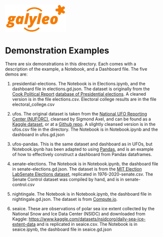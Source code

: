<img src= ../galyleo-logo.png width=200>

# Demonstration Examples

There are six  demonstrations in this directory.  Each comes with a description of the example, a Notebook, and a Dashboard file.  The five demos are:

1. presidential-elections.  The Notebook is in Elections.ipynb, and the dashboard file in elections.gd.json.  The dataset is originally from the [Cook Political Report](https://cookpolitical.com/) [database of Presidential elections](https://docs.google.com/spreadsheets/d/1D-edaVHTnZNhVU840EPUhz3Cgd7m39Urx7HM8Pq6Pus/edit#gid=29622862).  A cleaned version is in the file elections.csv.  Electoral college results are in the file electoral_college.csv

2. ufos.  The original dataset is taken from the  [National UFO Reporting Center (NUFORC)](http://www.nuforc.org/), cleansed by Sigmond Axel, and can be found as a [Kaggle dataset](https://www.kaggle.com/NUFORC/ufo-sightings), or at a [Github repo](https://github.com/planetsig/ufo-reports).  A slightly cleansed version is in the ufos.csv file in the directory.  The Notebook is in Notebook.ipynb and the dashboard in ufos.gd.json

3. ufos-pandas.  This is the same dataset and dashboard as in UFOs, but Notebook.ipynb has been adapted to using [Pandas](https://pandas.pydata.org/), and is an example of how to effectively construct a dashboard from Pandas dataframes.

4. senate-elections.  The Notebook is in Notebook.ipynb, the dashboard file in senate-elections.gd.json.  The dataset is from the [MIT Election Lab](https://electionlab.mit.edu/)[Senate Elections dataset](https://dataverse.harvard.edu/dataset.xhtml?persistentId=doi:10.7910/DVN/PEJ5QU), replicated in 1976-2020-senate.csv. The Senate Control dataset was compiled by hand, and is in senate-control.csv

5. nightingale.  The Notebook is in Notebook.ipynb, the dashboard file in nightingale.gd.json.  The dataset is from [Compute.io](https://github.com/compute-io).

6. seaice.  These are observations of polar sea ice extent collected by the National Snow and Ice Data Center (NSIDC) and downloaded from Kaggle: https://www.kaggle.com/datasets/nsidcorg/daily-sea-ice-extent-data and is replicated in seaice.csv.  The Notebook is in seaice.ipynb, the dashboard file in seaice.gd.json